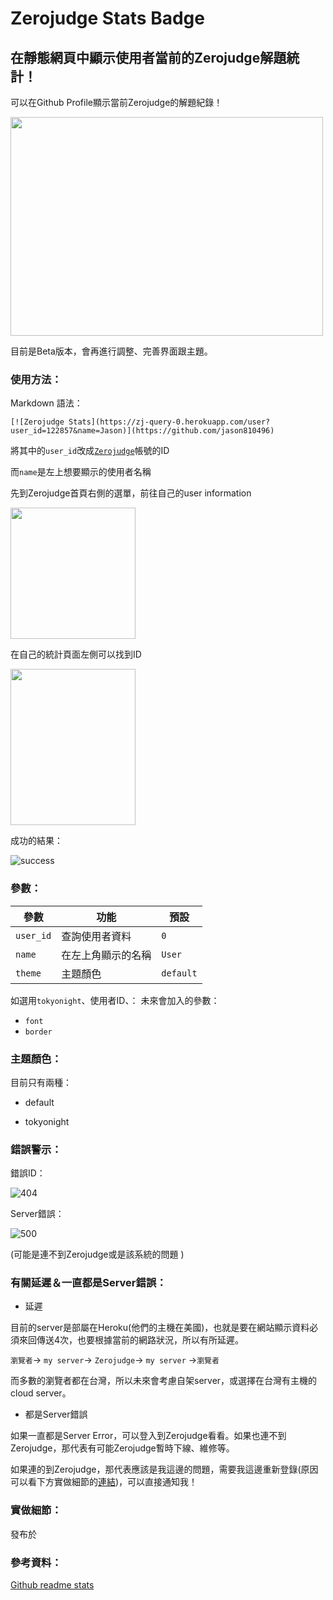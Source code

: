 # Zerojudge Stats Badge

## 在靜態網頁中顯示使用者當前的Zerojudge解題統計！

可以在Github Profile顯示當前Zerojudge的解題紀錄！
<!-- ![](https://i.imgur.com/FXJaYDb.png) -->
<img src="https://i.imgur.com/FXJaYDb.png" width="500" height="350" />

目前是Beta版本，會再進行調整、完善界面跟主題。
### 使用方法：

Markdown 語法：
```
[![Zerojudge Stats](https://zj-query-0.herokuapp.com/user?user_id=122857&name=Jason)](https://github.com/jason810496)
```
將其中的`user_id`改成[`Zerojudge`](https://zerojudge.tw/)帳號的ID

而`name`是左上想要顯示的使用者名稱

先到Zerojudge首頁右側的選單，前往自己的user information

<!-- ![ZJ nav](https://i.imgur.com/2D4wdp2.png) -->

<img src="https://i.imgur.com/2D4wdp2.png" width="200" height="210" />

在自己的統計頁面左側可以找到ID

<!-- ![ID](https://i.imgur.com/K7hZfEC.png) -->
<img src="https://i.imgur.com/K7hZfEC.png" width="200" height="250" />

成功的結果：

![success](https://i.imgur.com/dn4aFHP.png)

### 參數：
| 參數      | 功能               | 預設 |
| --------- | ------------------ | ---- |
| `user_id` | 查詢使用者資料     |  `0`    |
| `name`    | 在左上角顯示的名稱 |  `User`    |
| `theme`          |         主題顏色           | `default`     |

如選用`tokyonight`、使用者ID、：
未來會加入的參數：
- `font`
- `border`

### 主題顏色：
目前只有兩種：

- default

- tokyonight
### 錯誤警示：
錯誤ID：


![404](https://i.imgur.com/7OUquaA.png)

Server錯誤：


![500](https://i.imgur.com/wZwhp1m.png)


(可能是連不到Zerojudge或是該系統的問題 )

### 有關延遲＆一直都是Server錯誤：
- 延遲

目前的server是部屬在Heroku(他們的主機在美國)，也就是要在網站顯示資料必須來回傳送4次，也要根據當前的網路狀況，所以有所延遲。

`瀏覽者`→ `my server`→ `Zerojudge`→ `my server` →`瀏覽者`

而多數的瀏覽者都在台灣，所以未來會考慮自架server，或選擇在台灣有主機的cloud server。

- 都是Server錯誤

如果一直都是Server Error，可以登入到Zerojudge看看。如果也連不到Zerojudge，那代表有可能Zerojudge暫時下線、維修等。

如果連的到Zerojudge，那代表應該是我這邊的問題，需要我這邊重新登錄(原因可以看下方實做細節的[連結]())，可以直接通知我！


### 實做細節：
發布於[](BLo)

### 參考資料：

[Github readme stats](https://github.com/DenverCoder1/github-readme-streak-stats)



